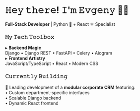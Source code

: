 # 𝙷𝚎𝚢 𝚝𝚑𝚎𝚛𝚎! 𝙸'𝚖 𝙴𝚟𝚐𝚎𝚗𝚢 👨‍💻

**Full-Stack Developer** | Python 🐍 + React ⚛️ Specialist  

### 𝙼𝚢 𝚃𝚎𝚌𝚑 𝚃𝚘𝚘𝚕𝚋𝚘𝚡
▸ **Backend Magic**  
   Django • Django REST • FastAPI • Celery • Aiogram  
▸ **Frontend Artistry**  
   JavaScript/TypeScript • React • Modern CSS  

### 𝙲𝚞𝚛𝚛𝚎𝚗𝚝𝚕𝚢 𝙱𝚞𝚒𝚕𝚍𝚒𝚗𝚐
🚀 Leading development of a **modular corporate CRM** featuring:  
   • Custom department-specific interfaces  
   • Scalable Django backend  
   • Dynamic React frontend  
